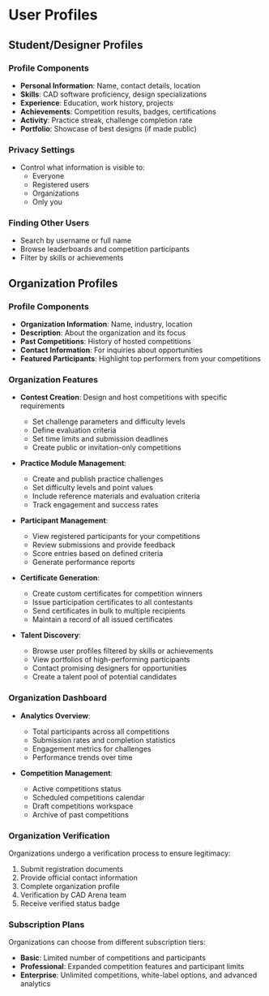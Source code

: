 
# User Profiles

## Student/Designer Profiles

### Profile Components

- **Personal Information**: Name, contact details, location
- **Skills**: CAD software proficiency, design specializations
- **Experience**: Education, work history, projects
- **Achievements**: Competition results, badges, certifications
- **Activity**: Practice streak, challenge completion rate
- **Portfolio**: Showcase of best designs (if made public)

### Privacy Settings

- Control what information is visible to:
  - Everyone
  - Registered users
  - Organizations
  - Only you

### Finding Other Users

- Search by username or full name
- Browse leaderboards and competition participants
- Filter by skills or achievements

## Organization Profiles

### Profile Components

- **Organization Information**: Name, industry, location
- **Description**: About the organization and its focus
- **Past Competitions**: History of hosted competitions
- **Contact Information**: For inquiries about opportunities
- **Featured Participants**: Highlight top performers from your competitions

### Organization Features

- **Contest Creation**: Design and host competitions with specific requirements
  - Set challenge parameters and difficulty levels
  - Define evaluation criteria
  - Set time limits and submission deadlines
  - Create public or invitation-only competitions

- **Practice Module Management**:
  - Create and publish practice challenges
  - Set difficulty levels and point values
  - Include reference materials and evaluation criteria
  - Track engagement and success rates

- **Participant Management**:
  - View registered participants for your competitions
  - Review submissions and provide feedback
  - Score entries based on defined criteria
  - Generate performance reports

- **Certificate Generation**:
  - Create custom certificates for competition winners
  - Issue participation certificates to all contestants
  - Send certificates in bulk to multiple recipients
  - Maintain a record of all issued certificates

- **Talent Discovery**:
  - Browse user profiles filtered by skills or achievements
  - View portfolios of high-performing participants
  - Contact promising designers for opportunities
  - Create a talent pool of potential candidates

### Organization Dashboard

- **Analytics Overview**:
  - Total participants across all competitions
  - Submission rates and completion statistics
  - Engagement metrics for challenges
  - Performance trends over time

- **Competition Management**:
  - Active competitions status
  - Scheduled competitions calendar
  - Draft competitions workspace
  - Archive of past competitions

### Organization Verification

Organizations undergo a verification process to ensure legitimacy:
1. Submit registration documents
2. Provide official contact information
3. Complete organization profile
4. Verification by CAD Arena team
5. Receive verified status badge

### Subscription Plans

Organizations can choose from different subscription tiers:
- **Basic**: Limited number of competitions and participants
- **Professional**: Expanded competition features and participant limits
- **Enterprise**: Unlimited competitions, white-label options, and advanced analytics

